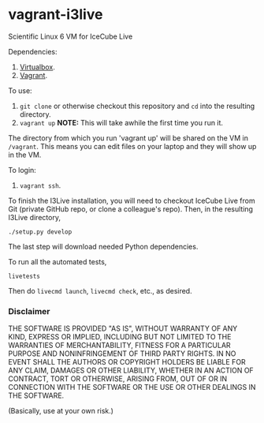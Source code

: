 vagrant-i3live
========================

Scientific Linux 6 VM for IceCube Live

Dependencies:

1. [Virtualbox](https://www.virtualbox.org/).
1. [Vagrant](http://vagrantup.com/).

To use:

1. `git clone` or otherwise checkout this repository and `cd` into the resulting directory.
1. `vagrant up`  **NOTE:** This will take awhile the first time you run it.

The directory from which you run 'vagrant up' will be shared on the VM
in `/vagrant`. This means you can edit files on your laptop and they
will show up in the VM.

To login:

1. `vagrant ssh`.

To finish the I3Live installation, you will need to checkout IceCube
Live from Git (private GitHub repo, or clone a colleague's repo).
Then, in the resulting I3Live directory,

    ./setup.py develop

The last step will download needed Python dependencies.

To run all the automated tests,

    livetests

Then do `livecmd launch`, `livecmd check`, etc., as desired.

### Disclaimer

THE SOFTWARE IS PROVIDED "AS IS", WITHOUT WARRANTY OF ANY KIND, EXPRESS OR
IMPLIED, INCLUDING BUT NOT LIMITED TO THE WARRANTIES OF MERCHANTABILITY,
FITNESS FOR A PARTICULAR PURPOSE AND NONINFRINGEMENT OF THIRD PARTY RIGHTS. IN
NO EVENT SHALL THE AUTHORS OR COPYRIGHT HOLDERS BE LIABLE FOR ANY CLAIM,
DAMAGES OR OTHER LIABILITY, WHETHER IN AN ACTION OF CONTRACT, TORT OR
OTHERWISE, ARISING FROM, OUT OF OR IN CONNECTION WITH THE SOFTWARE OR THE USE
OR OTHER DEALINGS IN THE SOFTWARE.

(Basically, use at your own risk.)

